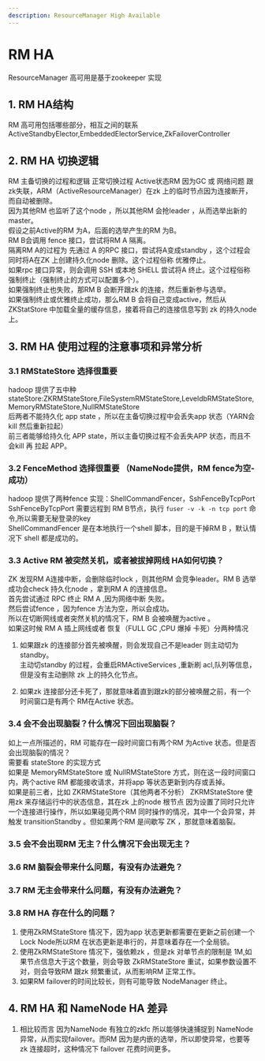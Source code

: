 ```yaml
---
description: ResourceManager High Available
---
```


# RM HA

ResourceManager 高可用是基于zookeeper 实现

## 1. RM HA结构

RM 高可用包括哪些部分，相互之间的联系
ActiveStandbyElector,EmbeddedElectorService,ZkFailoverController

## 2. RM HA 切换逻辑

RM 主备切换的过程和逻辑
正常切换过程
Active状态RM 因为GC 或 网络问题 跟zk失联，ARM（ActiveResourceManager）在zk 上的临时节点因为连接断开，而自动被删除。   
因为其他RM 也监听了这个node ，所以其他RM 会抢leader ，从而选举出新的master。  
假设之前Active的RM 为A，后面的选举产生的RM 为B。  
RM B会调用 fence 接口，尝试将RM A  隔离。   
隔离RM A的过程为 先通过 A 的RPC 接口，尝试将A变成standby ，这个过程会同时将A在ZK 上创建持久化node 删除。这个过程俗称 优雅停止。    
如果rpc 接口异常，则会调用 SSH 或本地 SHELL 尝试将A 终止。这个过程俗称 强制终止（强制终止的方式可以配置多个）。    
如果强制终止也失败，那RM B 会断开跟zk 的连接，然后重新参与选举。    
如果强制终止或优雅终止成功，那么RM B 会将自己变成active，然后从ZKStatStore 中加载全量的缓存信息，接着将自己的连接信息写到 zk 的持久node 上。    

## 3. RM HA 使用过程的注意事项和异常分析  
### 3.1 RMStateStore 选择很重要  
hadoop 提供了五中种stateStore:ZKRMStateStore,FileSystemRMStateStore,LeveldbRMStateStore,MemoryRMStateStore,NullRMStateStore  
后两者不能持久化 app state ，所以在主备切换过程中会丢失app 状态（YARN会kill 然后重新拉起）  
前三者能够给持久化 APP state，所以主备切换过程不会丢失APP 状态，而且不会kill 再 拉起 APP。

### 3.2 FenceMethod 选择很重要 （NameNode提供，RM fence为空-成功）    
hadoop 提供了两种fence 实现：ShellCommandFencer，SshFenceByTcpPort     
SshFenceByTcpPort 需要远程到 RM B节点，执行 ```fuser -v -k -n tcp port``` 命令,所以需要无秘登录的key    
ShellCommandFencer 是在本地执行一个shell 脚本，目的是干掉RM B ，默认情况下 shell 都是成功的。  

### 3.3 Active RM 被突然关机，或者被拔掉网线 HA如何切换？  
ZK 发现RM A连接中断，会删除临时lock ，则其他RM 会竞争leader。RM B 选举成功会check 持久化node ，拿到RM A 的连接信息。  
首先尝试通过 RPC 终止 RM A ,因为网络中断 失败。  
然后尝试fence ，因为fence 方法为空，所以会成功。   
所以在切断网线或者突然关机的情况下，RM B 会被唤醒为active 。  
如果这时候 RM A 插上网线或者 恢复（FULL GC ,CPU 爆掉 卡死）分两种情况
 1. 如果跟zk 的连接部分首先被唤醒，则会发现自己不是leader 则主动切为standby。  
 主动切standby 的过程，会重启RMActiveServices ,重新刷 acl,队列等信息，但是没有主动删除 zk 上的持久化节点。

 2. 如果zk 连接部分还卡死了，那就意味着直到跟zk的部分被唤醒之前，有一个时间窗口是有两个 RM在Active 状态。  

### 3.4 会不会出现脑裂？什么情况下回出现脑裂？  
如上一点所描述的，RM 可能存在一段时间窗口有两个RM 为Active 状态。但是否会出现脑裂的情况？  
需要看 stateStore 的实现方式   
如果是 MemoryRMStateStore 或 NullRMStateStore 方式，则在这一段时间窗口内，两个active RM 都能接收请求，并将app 等状态更新到内存或丢掉。  
如果是前三者，比如 ZKRMStateStore（其他两者不分析）
ZKRMStateStore 使用zk 来存储运行中的状态信息，其在zk 上的node 根节点 因为设置了同时只允许一个连接进行操作，所以如果碰见两个RM 同时操作的情况，其中一个会异常，并触发 transitionStandby 。但如果两个RM 是间歇写 ZK ，那就意味着脑裂。

### 3.5 会不会出现RM 无主？什么情况下会出现无主？    

### 3.6 RM 脑裂会带来什么问题，有没有办法避免？    

### 3.7 RM 无主会带来什么问题，有没有办法避免？    

### 3.8 RM HA 存在什么的问题？   
  1. 使用ZkRMStateStore 情况下，因为app 状态更新都需要在更新之前创建一个Lock Node所以RM 在状态更新是串行的，并意味着存在一个全局锁。   
  2. 使用ZkRMStateStore 情况下，强依赖zk ，但是zk 对单节点的限制是 1M,如果节点信息大于这个数量，则会导致 ZkRMStateStore 重试，如果参数设置不对，则会导致RM 跟zk 频繁重试，从而影响RM 正常工作。  
  3. 如果RM failover的时间比较长，则有可能导致 NodeManager 终止。   


## 4. RM HA 和 NameNode HA 差异
1. 相比较而言 因为NameNode 有独立的zkfc 所以能够快速捕捉到 NameNode 异常，从而实现failover。而RM 因为是内嵌的选举，所以即使异常，也要等zk 连接超时，这种情况下 failover 花费时间更多。
